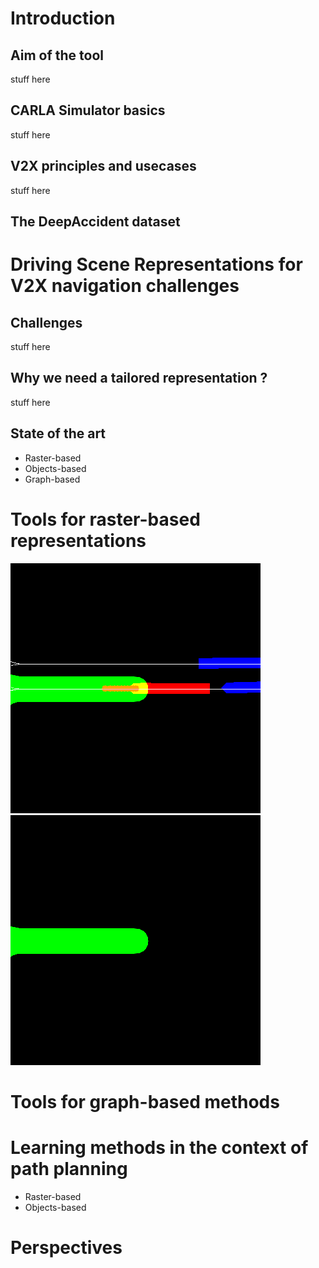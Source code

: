 # Introduction
## Aim of the tool 
  stuff here
  
## CARLA Simulator basics
  stuff here
  
## V2X principles and usecases
  stuff here
  
## The DeepAccident dataset

# Driving Scene Representations for V2X navigation challenges
## Challenges
  stuff here

## Why we need a tailored representation ?
  stuff here

## State of the art
  - Raster-based
  - Objects-based
  - Graph-based 

# Tools for raster-based representations
![](assets/img/animation_final_scene.gif)
![](assets/img/animation_accessible_lanes.gif)


# Tools for graph-based methods

# Learning methods in the context of path planning 
- Raster-based
- Objects-based

# Perspectives
  


